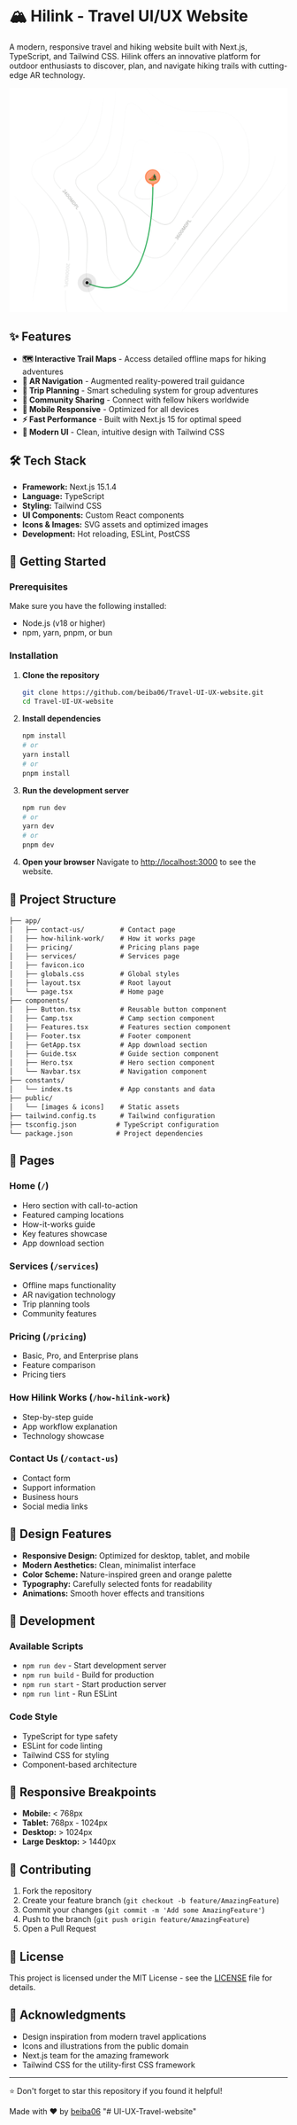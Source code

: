 # 🏔️ Hilink - Travel UI/UX Website

A modern, responsive travel and hiking website built with Next.js, TypeScript, and Tailwind CSS. Hilink offers an innovative platform for outdoor enthusiasts to discover, plan, and navigate hiking trails with cutting-edge AR technology.

![Hilink Preview](./public/hero.png)

## ✨ Features

- **🗺️ Interactive Trail Maps** - Access detailed offline maps for hiking adventures
- **🚀 AR Navigation** - Augmented reality-powered trail guidance
- **📅 Trip Planning** - Smart scheduling system for group adventures
- **👥 Community Sharing** - Connect with fellow hikers worldwide
- **📱 Mobile Responsive** - Optimized for all devices
- **⚡ Fast Performance** - Built with Next.js 15 for optimal speed
- **🎨 Modern UI** - Clean, intuitive design with Tailwind CSS

## 🛠️ Tech Stack

- **Framework:** Next.js 15.1.4
- **Language:** TypeScript
- **Styling:** Tailwind CSS
- **UI Components:** Custom React components
- **Icons & Images:** SVG assets and optimized images
- **Development:** Hot reloading, ESLint, PostCSS

## 🚀 Getting Started

### Prerequisites

Make sure you have the following installed:
- Node.js (v18 or higher)
- npm, yarn, pnpm, or bun

### Installation

1. **Clone the repository**
   ```bash
   git clone https://github.com/beiba06/Travel-UI-UX-website.git
   cd Travel-UI-UX-website
   ```

2. **Install dependencies**
   ```bash
   npm install
   # or
   yarn install
   # or
   pnpm install
   ```

3. **Run the development server**
   ```bash
   npm run dev
   # or
   yarn dev
   # or
   pnpm dev
   ```

4. **Open your browser**
   Navigate to [http://localhost:3000](http://localhost:3000) to see the website.

## 📁 Project Structure

```
├── app/
│   ├── contact-us/         # Contact page
│   ├── how-hilink-work/    # How it works page
│   ├── pricing/            # Pricing plans page
│   ├── services/           # Services page
│   ├── favicon.ico
│   ├── globals.css         # Global styles
│   ├── layout.tsx          # Root layout
│   └── page.tsx            # Home page
├── components/
│   ├── Button.tsx          # Reusable button component
│   ├── Camp.tsx            # Camp section component
│   ├── Features.tsx        # Features section component
│   ├── Footer.tsx          # Footer component
│   ├── GetApp.tsx          # App download section
│   ├── Guide.tsx           # Guide section component
│   ├── Hero.tsx            # Hero section component
│   └── Navbar.tsx          # Navigation component
├── constants/
│   └── index.ts            # App constants and data
├── public/
│   └── [images & icons]    # Static assets
├── tailwind.config.ts      # Tailwind configuration
├── tsconfig.json          # TypeScript configuration
└── package.json           # Project dependencies
```

## 🌟 Pages

### Home (`/`)
- Hero section with call-to-action
- Featured camping locations
- How-it-works guide
- Key features showcase
- App download section

### Services (`/services`)
- Offline maps functionality
- AR navigation technology
- Trip planning tools
- Community features

### Pricing (`/pricing`)
- Basic, Pro, and Enterprise plans
- Feature comparison
- Pricing tiers

### How Hilink Works (`/how-hilink-work`)
- Step-by-step guide
- App workflow explanation
- Technology showcase

### Contact Us (`/contact-us`)
- Contact form
- Support information
- Business hours
- Social media links

## 🎨 Design Features

- **Responsive Design:** Optimized for desktop, tablet, and mobile
- **Modern Aesthetics:** Clean, minimalist interface
- **Color Scheme:** Nature-inspired green and orange palette
- **Typography:** Carefully selected fonts for readability
- **Animations:** Smooth hover effects and transitions

## 🔧 Development

### Available Scripts

- `npm run dev` - Start development server
- `npm run build` - Build for production
- `npm run start` - Start production server
- `npm run lint` - Run ESLint

### Code Style

- TypeScript for type safety
- ESLint for code linting
- Tailwind CSS for styling
- Component-based architecture

## 📱 Responsive Breakpoints

- **Mobile:** < 768px
- **Tablet:** 768px - 1024px
- **Desktop:** > 1024px
- **Large Desktop:** > 1440px

## 🤝 Contributing

1. Fork the repository
2. Create your feature branch (`git checkout -b feature/AmazingFeature`)
3. Commit your changes (`git commit -m 'Add some AmazingFeature'`)
4. Push to the branch (`git push origin feature/AmazingFeature`)
5. Open a Pull Request

## 📄 License

This project is licensed under the MIT License - see the [LICENSE](LICENSE) file for details.

## 🙏 Acknowledgments

- Design inspiration from modern travel applications
- Icons and illustrations from the public domain
- Next.js team for the amazing framework
- Tailwind CSS for the utility-first CSS framework

---

⭐ Don't forget to star this repository if you found it helpful!

Made with ❤️ by [beiba06](https://github.com/beiba06)
"# UI-UX-Travel-website" 
#
